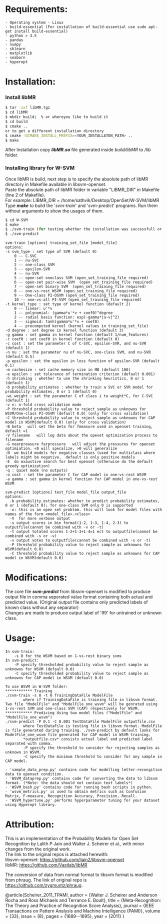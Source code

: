 # Requirements:
	- Operating system - Linux
	- build-essential (For installation of build-essential use sudo apt-get install build-essential)
	- python > 3.5
	- pandas
	- numpy
	- sklearn
	- matplotlib
	- seaborn
	- hyperopt
	
# Installation:

### Install libMR 

```sh
$ tar -zxf libMR.tgz
$ cd libMR
$ mkdir build;  % or whereyou like to build it
$ cd build
$ cmake ..
or to get a different installation directory
$ cmake -DCMAKE_INSTALL_PREFIX=<YOUR_INSTALLATON_PATH> ..
$ make
```	
	
After Installation copy ***libMR.so*** file generated inside *build/libMR* to */lib* folder.

### Installing library for W-SVM
Once libMR is build, next step is to specify the absolute path of libMR directory in Makefile available in libsvm-openset.  
Paste the absolute path of libMR folder in variable "LIBMR_DIR" in Makefile (line 2 of Makefile).  
For example: LIBMR_DIR = /home/sathvik/Desktop/OpenSet/W-SVM/libMR  
Type ***make*** to build the '*svm-train*' and '*svm-predict*' programs. Run them without arguments to show the usages of them.
	
```sh
$ cd W-SVM
$ make
$ ./svm-train (for testing whether the installation was successfull or not. It should display options as shown below)
$ ./svm-predict
```


	svm-train [options] training_set_file [model_file]
	options:
	-s svm_type : set type of SVM (default 0)
		0 -- C-SVC
		1 -- nu-SVC
		2 -- one-class SVM
		3 -- epsilon-SVR
		4 -- nu-SVR
		5 -- open-set oneclass SVM (open_set_training_file required)
		6 -- open-set pair-wise SVM  (open_set_training_file required)
		7 -- open-set binary SVM  (open_set_training_file required)
		8 -- one-vs-rest WSVM (open_set_training_file required)
		9 -- One-class PI-OSVM (open_set_training_file required)
		10 -- one-vs-all PI-SVM (open_set_training_file required)
	-t kernel_type : set type of kernel function (default 2)
		0 -- linear: u'*v
		1 -- polynomial: (gamma*u'*v + coef0)^degree
		2 -- radial basis function: exp(-gamma*|u-v|^2)
		3 -- sigmoid: tanh(gamma*u'*v + coef0)
		4 -- precomputed kernel (kernel values in training_set_file)
	-d degree : set degree in kernel function (default 3)
	-g gamma : set gamma in kernel function (default 1/num_features)
	-r coef0 : set coef0 in kernel function (default 0)
	-c cost : set the parameter C of C-SVC, epsilon-SVR, and nu-SVR (default 1)
	-n nu : set the parameter nu of nu-SVC, one-class SVM, and nu-SVR (default 0.5)
	-p epsilon : set the epsilon in loss function of epsilon-SVR (default 0.1)
	-m cachesize : set cache memory size in MB (default 100)
	-e epsilon : set tolerance of termination criterion (default 0.001)
	-h shrinking : whether to use the shrinking heuristics, 0 or 1 (default 1)
	-b probability_estimates : whether to train a SVC or SVR model for probability estimates, 0 or 1 (default 0)
	-wi weight : set the parameter C of class i to weight*C, for C-SVC (default 1)
	-v n: n-fold cross validation mode
	-P threshold probability value to reject sample as unknowns for WSVM/One-class PI-OSVM (default 0.0) (only for cross validation)
	-C threshold probability value to reject sample as unknowns for CAP model in WSVM(default 0.0) (only for cross validation)
	-B beta   will set the beta for fmeasure used in openset training, default =1
	-V filename   will log data about the opeset optimization process to filename
	-G nearpreasure farpressure   will adjust the pressures for openset optimiation. <0 will specalize, >0 will generalize
	-N  we build models for negative classes (used for multiclass where labels might be negative.  default is only positive models 
	-E  do exaustive search for best openset (otherwise do the default greedy optimization) 
	-q : quiet mode (no outputs)
	-o cost : set the parameter C for CAP model in one-vs-rest WSVM 
	-a gamma : set gamma in kernel function for CAP model in one-vs-rest WSVM 

	svm-predict [options] test_file model_file output_file
	options:
	  -b probability_estimates: whether to predict probability estimates, 0 or 1 (default 0); for one-class SVM only 0 is supported
	  -o: this is an open set problem. this will look for model files with names of the form <model_file>.<class>
	  -V  for more verbose output
	  -s output scores in bin format(1-2, 1-3, 1-4, 2-3) to outputfile(cannot be combined with -v or -t) 
	  -t output totaled scores 1-2+1-3+1-4=1 ect to outputfile(cannot be combined with -s or -v) 
	  -v output votes to outputfile(cannot be combined with -s or -t) 
	  -P threshold probability value to reject sample as unknowns for WSVM(default 0.0) 
	  -C threshold probability value to reject sample as unknowns for CAP model in WSVM(default 0.0) 
	  
# Modifications:
The core file ***svm-predict*** from libsvm-openset is modified to produce output file in comma seperated value format containing both actual and predicted value. (Original output file contains only predicted labels of known class without any separator)  
Changes are made to produce output label of '99' for untrained or unknown class.
		  
# Usage:
	In svm-train:
		-s 8 for the WSVM based on 1-vs-rest binary svms
	In svm-predict:
		-P specify thresholded probability value to reject sample as unknowns for WSVM (default 0.0)
		-C specify thresholded probability value to reject sample as unknowns for CAP model in WSVM (default 0.0)
	 
	To use WSVM in W-SVM folder:
	************ Training
	./svm-train -s 8 -t 0 TrainingDataFile ModelFile
			where if TrainingDataFile is training file in libsvm format. Two file "ModelFile" and "ModelFile_one_wsvm" will be genrated using 1-vs-rest SVM and one-class SVM (CAP) respectively for WSVM.
	************ Predicing Using two model files ("ModelFile" and "ModelFile_one_wsvm")
	./svm-predict -P 0.1 -C 0.001 TestDataFile ModelFile outputfile.csv
			where TestDataFile is testing file in libsvm format. ModelFile is file generated during training. ./svm-predict by default looks for ModelFile_one_wsvm file generated for CAP model in WSVM training.
			*outputfile.csv* consists actual label and predicted label separated with comma.
			-P specify the threshold to consider for rejecting samples as unknown in WSVM.
			-C specify the minimum threshold to consider for any sample in CAP model.

	- 'sample_data_prep.py' contains code for modelling letter-recongition data to openset condition.
	- 'WSVM_dataprep.py' contains code for converting the data to libsvm format. (*Note: the data should not contain text labels*)
	- 'WSVM_bash.py' contains code for running bash scripts in python.
	- 'wsvm_metrics.py' is used to obtain metrics such as Confusion Matrix, F-measure, Recognition Accuracy, Precision, Recall. 
	- 'WSVM_hypertune.py' performs hyperparameter tuning for your dataset using Hyperopt library.

	
# Attribution:
This is an implementation of the Probability Models for Open Set Recognition by Lalith P Jain and Walter J. Scheirer et al., with minor changes from the original work.  
The link to the original repos is attached herewith:  
libsvm-openset: https://github.com/ljain2/libsvm-openset  
libMR: https://github.com/Vastlab/libMR  

The conversion of data from normal format to libsvm format is modified from phraug. The link of original repo is https://github.com/zygmuntz/phraug.  

@article{Scheirer_2011_TPAMI,
author = {Walter J. Scheirer and Anderson Rocha and Ross Michaels and Terrance E. Boult},
title = {Meta-Recognition: The Theory and Practice of Recognition Score Analysis},
journal = {IEEE Transactions on Pattern Analysis and Machine Intelligence (PAMI)},
volume = {33},
issue = {8},
pages = {1689--1695},
year = {2011}
}    
